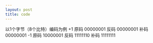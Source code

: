 ```yaml
---
layout: post
title: code
---
```

以1个字节（8个比特）编码为例
+1
原码 00000001
反码 00000001
补码 00000001
-1
原码 10000001
反码 11111110
补码 11111111


